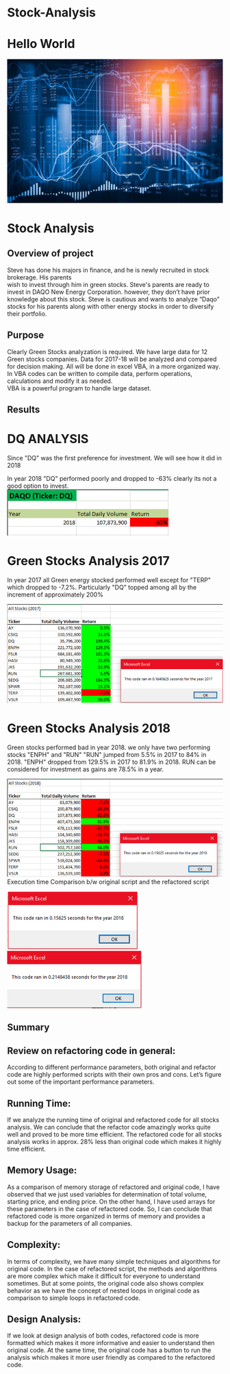 # Stock-Analysis
# Hello World
![github](https://github.com/MonaElahi/Stock-Analysis/blob/07a43de0c21a137571c36d56395b9c80ee57c059/Stock%20Analysis%20Image2.jpeg)

# Stock Analysis

## Overview of project  

Steve has done his majors in finance, and he is newly recruited in stock brokerage. His parents  
wish to invest through him in green stocks. Steve's parents are ready to invest in DAQO New Energy Corporation.
however, they don’t have prior knowledge about this stock. Steve is cautious and wants to analyze “Daqo” stocks for his 
parents along with other energy stocks in order to diversify their portfolio.


## Purpose

Clearly Green Stocks analyzation is required. We have large data for 12 Green stocks companies. Data for 2017-18 will be analyzed and compared for decision making. All will be done in excel VBA, in a more organized way. In VBA codes can be written to compile data, perform operations, calculations and modify it as needed.   
VBA is a powerful program to handle large dataset. 


## Results

# DQ ANALYSIS

Since "DQ" was the first preference for investment. We will see how it did in 2018 

In year 2018 "DQ" performed poorly and dropped to -63% clearly its not a good option to invest.
![github](https://github.com/MonaElahi/Stock-Analysis/blob/c6f94cf97eb47e7044d1325ed8c0c2a8b884339a/DQ%20Analysis.PNG)

# Green Stocks Analysis 2017
In year 2017 all Green energy stocked performed well except for "TERP"
which dropped to -7.2%. Particularly "DQ" topped among all by the increment
of approximately 200%

![github](https://github.com/MonaElahi/Stock-Analysis/blob/c6f94cf97eb47e7044d1325ed8c0c2a8b884339a/Stocks%20Analysis%202017.PNG)

# Green Stocks Analysis 2018
Green stocks performed bad in year 2018. we only have two performing stocks "ENPH" and "RUN"
"RUN" jumped from 5.5% in 2017 to 84% in 2018. 
"ENPH" dropped from 129.5% in 2017 to 81.9% in 2018.
RUN can be considered for investment as gains are 78.5% in a year.

![github](https://github.com/MonaElahi/Stock-Analysis/blob/c6f94cf97eb47e7044d1325ed8c0c2a8b884339a/Stocks%20Analysis%202018.PNG)
Execution time Comparison b/w original script and the refactored script

![github](https://github.com/MonaElahi/Stock-Analysis/blob/c6f94cf97eb47e7044d1325ed8c0c2a8b884339a/VBA_Challenge_2018.png.PNG)
![github](https://github.com/MonaElahi/Stock-Analysis/blob/c6f94cf97eb47e7044d1325ed8c0c2a8b884339a/Capture%202018.PNG)

## Summary

## Review on refactoring code in general:

According to different performance parameters, both original and refactor code are highly performed scripts with their own pros and cons. Let’s figure out some of the important performance parameters.

## Running Time:
If we analyze the running time of original and refactored code for all stocks analysis. We can conclude that the refactor code amazingly works quite well and proved to be more time efficient. The refactored code for all stocks analysis works in approx. 28% less than original code which makes it highly time efficient.

## Memory Usage:

As a comparison of memory storage of refactored and original code, I have observed that we just used variables for determination of total volume, starting price, and ending price. On the other hand, I have used arrays for these parameters in the case of refactored code. So, I can conclude that refactored code is more organized in terms of memory and provides a backup for the parameters of all companies.

## Complexity:

In terms of complexity, we have many simple techniques and algorithms for original code. In the case of refactored script, the methods and algorithms are more complex which make it difficult for everyone to understand sometimes. But at some points, the original code also shows complex behavior as we have the concept of nested loops in original code as comparison to simple loops in refactored code.

## Design Analysis:

If we look at design analysis of both codes, refactored code is more formatted which makes it more informative and easier to understand then original code. At the same time, the original code has a button to run the analysis which makes it more user friendly as compared to the refactored code.




